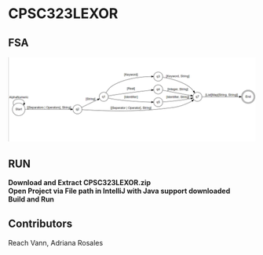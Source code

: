 # CPSC323LEXOR
## FSA 
![](https://github.com/reachv/CPSC323LEXOR/blob/main/2e9aec1d4b4d708f7092e757cd909272.png)
## RUN
**Download and Extract CPSC323LEXOR.zip**<br />
**Open Project via File path in IntelliJ with Java support downloaded** <br />
**Build and Run**
## Contributors
Reach Vann, Adriana Rosales

